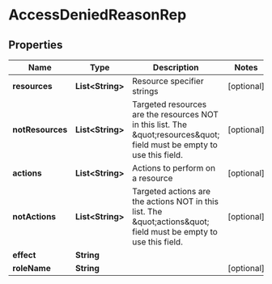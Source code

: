 

# AccessDeniedReasonRep


## Properties

Name | Type | Description | Notes
------------ | ------------- | ------------- | -------------
**resources** | **List&lt;String&gt;** | Resource specifier strings |  [optional]
**notResources** | **List&lt;String&gt;** | Targeted resources are the resources NOT in this list. The \&quot;resources\&quot; field must be empty to use this field. |  [optional]
**actions** | **List&lt;String&gt;** | Actions to perform on a resource |  [optional]
**notActions** | **List&lt;String&gt;** | Targeted actions are the actions NOT in this list. The \&quot;actions\&quot; field must be empty to use this field. |  [optional]
**effect** | **String** |  | 
**roleName** | **String** |  |  [optional]



